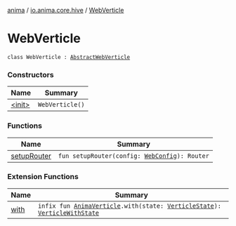 [anima](../../index.md) / [io.anima.core.hive](../index.md) / [WebVerticle](./index.md)

# WebVerticle

`class WebVerticle : `[`AbstractWebVerticle`](../../io.anima.core.web/-abstract-web-verticle/index.md)

### Constructors

| Name | Summary |
|---|---|
| [&lt;init&gt;](-init-.md) | `WebVerticle()` |

### Functions

| Name | Summary |
|---|---|
| [setupRouter](setup-router.md) | `fun setupRouter(config: `[`WebConfig`](../../io.anima.core.config/-web-config/index.md)`): Router` |

### Extension Functions

| Name | Summary |
|---|---|
| [with](../../io.anima/with.md) | `infix fun `[`AnimaVerticle`](../../io.anima/-anima-verticle/index.md)`.with(state: `[`VerticleState`](../../io.anima/-verticle-state/index.md)`): `[`VerticleWithState`](../../io.anima/-verticle-with-state/index.md) |

